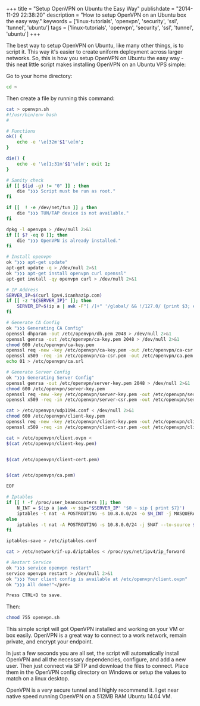 +++
title = "Setup OpenVPN on Ubuntu the Easy Way"
publishdate = "2014-11-29 22:38:20"
description = "How to setup OpenVPN on an Ubuntu box the easy way."
keywords = ['linux-tutorials', 'openvpn', 'security', 'ssl', 'tunnel', 'ubuntu']
tags = ['linux-tutorials', 'openvpn', 'security', 'ssl', 'tunnel', 'ubuntu']
+++

The best way to setup OpenVPN on Ubuntu, like many other things, is to script
it. This way it's easier to create uniform deployment across larger networks.
So, this is how you setup OpenVPN on Ubuntu the easy way - this neat little
script makes installing OpenVPN on an Ubuntu VPS simple:

Go to your home directory:

```bash
cd ~
```

Then create a file by running this command:

```bash
cat > openvpn.sh
#!/usr/bin/env bash
#

# Functions
ok() {
    echo -e '\e[32m'$1'\e[m';
}

die() {
    echo -e '\e[1;31m'$1'\e[m'; exit 1;
}

# Sanity check
if [[ $(id -g) != "0" ]] ; then
    die "❯❯❯ Script must be run as root."
fi

if [[  ! -e /dev/net/tun ]] ; then
    die "❯❯❯ TUN/TAP device is not available."
fi

dpkg -l openvpn > /dev/null 2>&1
if [[ $? -eq 0 ]]; then
    die "❯❯❯ OpenVPN is already installed."
fi

# Install openvpn
ok "❯❯❯ apt-get update"
apt-get update -q > /dev/null 2>&1
ok "❯❯❯ apt-get install openvpn curl openssl"
apt-get install -qy openvpn curl > /dev/null 2>&1

# IP Address
SERVER_IP=$(curl ipv4.icanhazip.com)
if [[ -z "${SERVER_IP}" ]]; then
    SERVER_IP=$(ip a | awk -F"[ /]+" '/global/ && !/127.0/ {print $3; exit}')
fi

# Generate CA Config
ok "❯❯❯ Generating CA Config"
openssl dhparam -out /etc/openvpn/dh.pem 2048 > /dev/null 2>&1
openssl genrsa -out /etc/openvpn/ca-key.pem 2048 > /dev/null 2>&1
chmod 600 /etc/openvpn/ca-key.pem
openssl req -new -key /etc/openvpn/ca-key.pem -out /etc/openvpn/ca-csr.pem -subj /CN=OpenVPN-CA/ > /dev/null 2>&1
openssl x509 -req -in /etc/openvpn/ca-csr.pem -out /etc/openvpn/ca.pem -signkey /etc/openvpn/ca-key.pem -days 365 > /dev/null 2>&1
echo 01 > /etc/openvpn/ca.srl

# Generate Server Config
ok "❯❯❯ Generating Server Config"
openssl genrsa -out /etc/openvpn/server-key.pem 2048 > /dev/null 2>&1
chmod 600 /etc/openvpn/server-key.pem
openssl req -new -key /etc/openvpn/server-key.pem -out /etc/openvpn/server-csr.pem -subj /CN=OpenVPN/ > /dev/null 2>&1
openssl x509 -req -in /etc/openvpn/server-csr.pem -out /etc/openvpn/server-cert.pem -CA /etc/openvpn/ca.pem -CAkey /etc/openvpn/ca-key.pem -days 365 > /dev/null 2>&1

cat > /etc/openvpn/udp1194.conf < /dev/null 2>&1
chmod 600 /etc/openvpn/client-key.pem
openssl req -new -key /etc/openvpn/client-key.pem -out /etc/openvpn/client-csr.pem -subj /CN=OpenVPN-Client/ > /dev/null 2>&1
openssl x509 -req -in /etc/openvpn/client-csr.pem -out /etc/openvpn/client-cert.pem -CA /etc/openvpn/ca.pem -CAkey /etc/openvpn/ca-key.pem -days 36525 > /dev/null 2>&1

cat > /etc/openvpn/client.ovpn <
$(cat /etc/openvpn/client-key.pem)


$(cat /etc/openvpn/client-cert.pem)


$(cat /etc/openvpn/ca.pem)

EOF

# Iptables
if [[ ! -f /proc/user_beancounters ]]; then
    N_INT = $(ip a |awk -v sip="$SERVER_IP" '$0 ~ sip { print $7}')
    iptables -t nat -A POSTROUTING -s 10.8.0.0/24 -o $N_INT -j MASQUERADE
else
    iptables -t nat -A POSTROUTING -s 10.8.0.0/24 -j SNAT --to-source $SERVER_IP
fi

iptables-save > /etc/iptables.conf

cat > /etc/network/if-up.d/iptables < /proc/sys/net/ipv4/ip_forward

# Restart Service
ok "❯❯❯ service openvpn restart"
service openvpn restart > /dev/null 2>&1
ok "❯❯❯ Your client config is available at /etc/openvpn/client.ovpn"
ok "❯❯❯ All done!"</pre>

Press CTRL+D to save.
```

Then:

```bash
chmod 755 openvpn.sh
```

This simple script will got OpenVPN installed and working on your VM or box
easily. OpenVPN is a great way to connect to a work network, remain private, and
encrypt your endpoint.

In just a few seconds you are all set, the script will automatically install
OpenVPN and all the necessary dependencies, configure, and add a new user. Then
just connect via SFTP and download the files to connect. Place them in the
OpenVPN config directory on Windows or setup the values to match on a linux
desktop.

OpenVPN is a very secure tunnel and I highly recommend it. I get near native
speed running OpenVPN on a 512MB RAM Ubuntu 14.04 VM.
